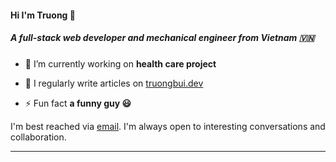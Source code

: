 #### Hi I'm Truong 👋

##### A full-stack web developer and mechanical engineer from Vietnam 🇻🇳

- 🔭 I’m currently working on **health care project**

- 📝 I regularly write articles on [truongbui.dev](https://www.truongbui.dev)

- ⚡ Fun fact **a funny guy 😃**

<p>I'm best reached via <a href = "mailto: btxtruong@gmail.com">email</a>. I'm always open to interesting conversations and collaboration.</p>
<hr />
